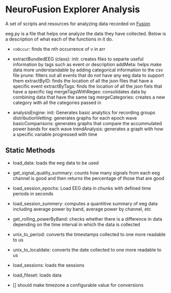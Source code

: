 # NeuroFusion Explorer Analysis

A set of scripts and resources for analyzing data recorded on [Fusion](https://usefusion.app)

eeg.py is a file that helps one analyze the data they have collected. Below is a description of what each of the functions in it do.

- `rnOccur`: finds the nth occurrence of v in arr

- extractBundledEEG (class): 
    init: creates files to separte useful information by tags such as event or description 
    addMeta: helps make data more understandable by adding categorical information to the csv file 
    prune: filters out all events that do not have any eeg data to support them extractByID: finds the location of all the json files that have a specific event extractByTags: finds the location of all the json fiels that have a specific tag
    mergeTagsWithRegex: consolidates data by combining data that have the same tag 
    mergeCategories: creates a new category with all the categories passed in


- analysisEngine: 
    init: Generates basic analytics for recording groups 
    distributionVetting: generates graphs for each epoch wave 
    basicComparisons: generates graphs that compare the accummulated power bands for each wave 
    trendAnalysis: generates a graph with how a specific variable progressed with time

## Static Methods
- load_data: loads the eeg data to be used

- get_signal_quality_summary: counts how many signals from each eeg channel is good and then returns the percentage of those that are good

- load_session_epochs: Load EEG data in chunks with defined time periods in seconds

- load_session_summery: computes a quantitive summary of eeg data including average power by band, average power by channel, etc

- get_rolling_powerByBand: checks whether there is a difference in data depending on the time interval in which the data is collected

- unix_to_period: converts the timestamps collected to one more readable to us

- unix_to_localdate: converts the date collected to one more readable to us

- load_sessions: loads the sessions

- load_fileset: loads data

- [] should make timezone a configurable value for conversions
